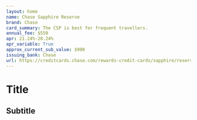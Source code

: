 ```yaml
---
layout: home
name: Chase Sapphire Reserve
brand: Chase
card_summary: The CSP is best for frequent travellers.
annual_fee: $550
apr: 21.24%-28.24%
apr_variable: True
approx_current_sub_value: $900
issuing_bank: Chase
url: https://creditcards.chase.com/rewards-credit-cards/sapphire/reserve
---
```


# Title

## Subtitle